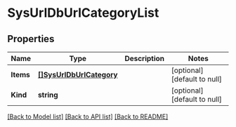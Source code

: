# SysUrlDbUrlCategoryList

## Properties
Name | Type | Description | Notes
------------ | ------------- | ------------- | -------------
**Items** | [**[]SysUrlDbUrlCategory**](sys_urlDb_urlCategory.md) |  | [optional] [default to null]
**Kind** | **string** |  | [optional] [default to null]

[[Back to Model list]](../README.md#documentation-for-models) [[Back to API list]](../README.md#documentation-for-api-endpoints) [[Back to README]](../README.md)



